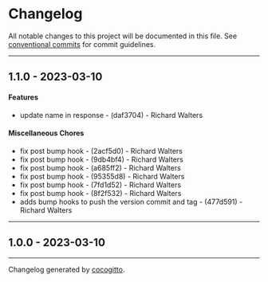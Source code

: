 # Changelog
All notable changes to this project will be documented in this file. See [conventional commits](https://www.conventionalcommits.org/) for commit guidelines.

- - -
## 1.1.0 - 2023-03-10
#### Features
- update name in response - (daf3704) - Richard Walters
#### Miscellaneous Chores
- fix post bump hook - (2acf5d0) - Richard Walters
- fix post bump hook - (9db4bf4) - Richard Walters
- fix post bump hook - (a685ff2) - Richard Walters
- fix post bump hook - (95355d8) - Richard Walters
- fix post bump hook - (7fd1d52) - Richard Walters
- fix post bump hook - (8f2f532) - Richard Walters
- adds bump hooks to push the version commit and tag - (477d591) - Richard Walters

- - -

## 1.0.0 - 2023-03-10

- - -

Changelog generated by [cocogitto](https://github.com/cocogitto/cocogitto).